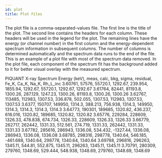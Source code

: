 ```yaml
---
id: plot
title: Plot Files
---
```


 The plot file is a comma-separated-values file. The first line is the title of the plot. The second line contains the headers for each column. These headers will be used in the legend for the plot. The remaining lines have the energy (or channel number) in the first column and the energy-dependent spectrum information in subsequent columns. The number of columns is determined automatically and the spectrum data runs to the end of the file. This is an example of a plot file with most of the spectrum data removed. In the plot file, each component of the spectrum fit has the background added to it for better visual overlay with the measured spectrum.

PIQUANT X-ray Spectrum Energy (keV), meas, calc, bkg, sigma, residual, Fe_K, Ca_K, Na_K, Rh_L_inc
3.60761, 57576, 55720.1, 1292.67, 239.954, 1855.94, 1292.67, 55720.1, 1292.67, 1292.67
3.61764, 82441, 81193.8, 1300.26, 287.129, 1247.23, 1300.26, 81193.8, 1300.26, 1300.26
3.62767, 113485, 112983, 1307.53, 336.878, 502.055, 1307.53, 112983, 1307.53, 1307.53
3.6377, 150707, 149950, 1314.3, 388.213, 756.938, 1314.3, 149950, 1314.3, 1314.3, 1314.3, 1314.3
3.64773, 190301, 189685, 1320.82, 436.237, 616.016, 1320.82, 189685, 1320.82, 1320.82
3.65776, 229284, 228609, 1326.33, 478.838, 674.734, 1326.33, 228609, 1326.33, 1326.33
3.66779, 262717, 262442, 1331.33, 512.561, 274.719, 1331.33, 262442, 1331.33, 1331.33
3.67782, 285616, 286943, 1336.08, 534.432, -1327.44, 1336.08, 286943, 1336.08, 1336.08
3.68785, 298316, 298778, 1340.64, 546.185, -461.688, 1340.64, 298778, 1340.64, 1340.64
3.69788, 296816, 296263, 1345.11, 544.81, 552.875, 1345.11, 296263, 1345.11, 1345.11
3.70791, 280309, 279760, 1348.69, 529.444, 548.938, 1348.69, 279760, 1348.69, 1348.69 
